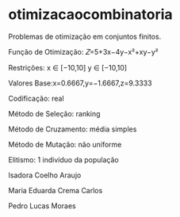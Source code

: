 # otimizacaocombinatoria
Problemas de otimização em conjuntos finitos.

Função de Otimização: 𝑍=5+3x−4y−x²+xy−y²

Restrições: x ∈ [−10,10] y ∈ [−10,10]

Valores Base:x=0.6667,y=−1.6667,z=9.3333

Codificação: real

Método de Seleção: ranking

Método de Cruzamento: média simples

Método de Mutação: não uniforme

Elitismo: 1 indivíduo da população

Isadora Coelho Araujo

Maria Eduarda Crema Carlos

Pedro Lucas Moraes
